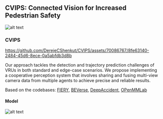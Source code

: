 ## CVIPS: Connected Vision for Increased Pedestrian Safety

![alt text](https://github.com/DerejeCShenkut/CVIPS/blob/main/figs/Scenario1.png)
### CVIPS


https://github.com/DerejeCShenkut/CVIPS/assets/70086767/8fe63140-2484-45d6-8ece-0a5abfdb3d8b


Our approach tackles the detection and trajectory prediction challenges of VRUs in both standard and edge-case scenarios. We propose implementing a cooperative perception system that involves sharing and fusing multi-view camera data from multiple agents to achieve precise and reliable results. 

Based on the codebases: [FIERY](https://github.com/wayveai/fiery), [BEVerse](https://github.com/zhangyp15/BEVerse), [DeepAccident](https://github.com/tianqi-wang1996/DeepAccident), [OPenMMLab](https://github.com/open-mmlab)

#### Model

![alt text](https://github.com/DerejeCShenkut/CVIPS/blob/main/figs/Picture5.png)
